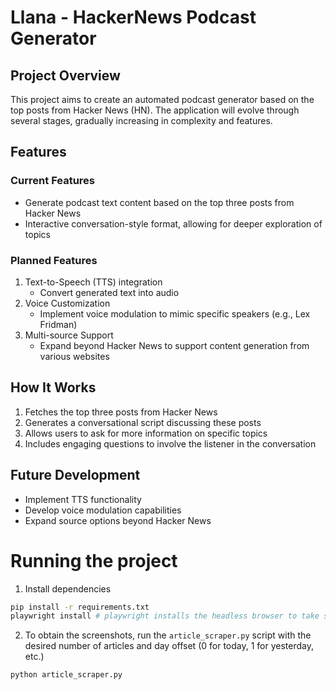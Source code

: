 # Llana - HackerNews Podcast Generator

## Project Overview
This project aims to create an automated podcast generator based on the top posts from Hacker News (HN). The application will evolve through several stages, gradually increasing in complexity and features.

## Features

### Current Features
- Generate podcast text content based on the top three posts from Hacker News
- Interactive conversation-style format, allowing for deeper exploration of topics

### Planned Features
1. Text-to-Speech (TTS) integration
   - Convert generated text into audio
2. Voice Customization
   - Implement voice modulation to mimic specific speakers (e.g., Lex Fridman)
3. Multi-source Support
   - Expand beyond Hacker News to support content generation from various websites

## How It Works
1. Fetches the top three posts from Hacker News
2. Generates a conversational script discussing these posts
3. Allows users to ask for more information on specific topics
4. Includes engaging questions to involve the listener in the conversation

## Future Development
- Implement TTS functionality
- Develop voice modulation capabilities
- Expand source options beyond Hacker News

# Running the project

1. Install dependencies
```bash
pip install -r requirements.txt
playwright install # playwright installs the headless browser to take screenshots
```

2. To obtain the screenshots, run the `article_scraper.py` script with the desired number of articles and day offset (0 for today, 1 for yesterday, etc.)
```bash
python article_scraper.py
```